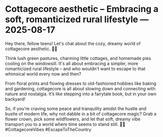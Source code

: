 # Cottagecore aesthetic – Embracing a soft, romanticized rural lifestyle — 2025-08-17

Hey there, fellow teens! Let's chat about the cozy, dreamy world of cottagecore aesthetic. 🌿🌸

Think lush green pastures, charming little cottages, and homemade pies cooling on the windowsill. It's all about embracing a simpler, more romanticized rural lifestyle – and who wouldn't want to escape to that whimsical world every now and then?

From floral prints and flowing dresses to old-fashioned hobbies like baking and gardening, cottagecore is all about slowing down and connecting with nature and nostalgia. It’s like stepping into a fairytale book, but in your own backyard!

So, if you're craving some peace and tranquility amidst the hustle and bustle of modern life, why not dabble in a bit of cottagecore magic? Grab a flower crown, pick some wildflowers, and let that soft, dreamy vibe transport you to a world where time seems to stand still. 🌻✨ #CottagecoreVibes #EscapeToTheCountry
